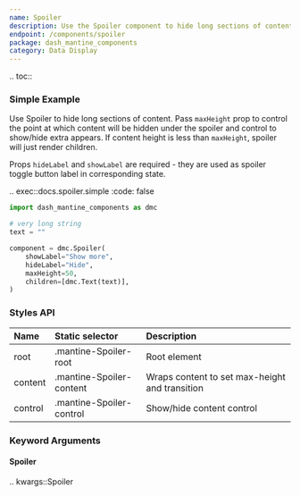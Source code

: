 ```yaml
---
name: Spoiler
description: Use the Spoiler component to hide long sections of content.
endpoint: /components/spoiler
package: dash_mantine_components
category: Data Display
---
```


.. toc::

### Simple Example

Use Spoiler to hide long sections of content. Pass `maxHeight` prop to control the point at which content will be
hidden under the spoiler and control to show/hide extra appears. If content height is less than `maxHeight`, spoiler
will just render children.

Props `hideLabel` and `showLabel` are required - they are used as spoiler toggle button label in corresponding state.

.. exec::docs.spoiler.simple
    :code: false

```python
import dash_mantine_components as dmc

# very long string
text = ""

component = dmc.Spoiler(
    showLabel="Show more",
    hideLabel="Hide",
    maxHeight=50,
    children=[dmc.Text(text)],
)
```

### Styles API

| Name    | Static selector          | Description                                    |
|:--------|:-------------------------|:-----------------------------------------------|
| root    | .mantine-Spoiler-root    | Root element                                   |
| content | .mantine-Spoiler-content | Wraps content to set max-height and transition |
| control | .mantine-Spoiler-control | Show/hide content control                      |

### Keyword Arguments

#### Spoiler

.. kwargs::Spoiler
